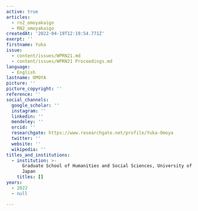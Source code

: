 ```yaml
---
active: true
articles:
  - rn2_omoyakaigo
  - RN2_omoyakaigo
createdAt: '2022-04-19T12:19:54.771Z'
exerpt: ''
firstname: Yuka
issue:
  - content/issues/WPRN21.md
  - content/issues/WPRN21 Proceedings.md
language:
  - English
lastname: OMOYA
picture: ''
picture_copyright: ''
reference: ''
social_channels:
  google_scholar: ''
  instagram: ''
  linkedin: ''
  mendeley: ''
  orcid: ''
  researchgate: https://www.researchgate.net/profile/Yuka-Omoya
  twitter: ''
  website: ''
  wikipedia: ''
titles_and_institutions:
  - institution: >-
      Graduate School of Humanities and Social Sciences, University of Tsukuba,
      Japan
    titles: []
years:
  - 2022
  - null

---
```

